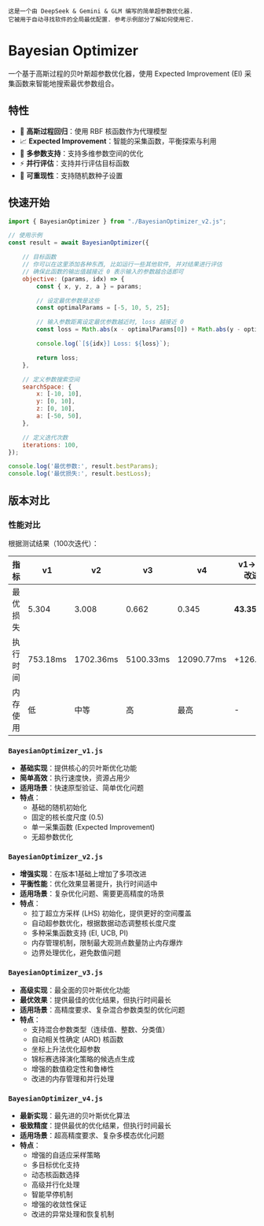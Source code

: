 
```
这是一个由 DeepSeek & Gemini & GLM 编写的简单超参数优化器.
它被用于自动寻找软件的全局最优配置. 参考示例部分了解如何使用它.
```

# Bayesian Optimizer

一个基于高斯过程的贝叶斯超参数优化器，使用 Expected Improvement (EI) 采集函数来智能地搜索最优参数组合。

## 特性

- 🎯 **高斯过程回归**：使用 RBF 核函数作为代理模型
- 📈 **Expected Improvement**：智能的采集函数，平衡探索与利用
- 🔧 **多参数支持**：支持多维参数空间的优化
- ⚡ **并行评估**：支持并行评估目标函数
- 🎲 **可重现性**：支持随机数种子设置

## 快速开始

```javascript
import { BayesianOptimizer } from "./BayesianOptimizer_v2.js";

// 使用示例
const result = await BayesianOptimizer({

	// 目标函数
	// 你可以在这里添加各种东西, 比如运行一些其他软件, 并对结果进行评估
	// 确保此函数的输出值越接近 0 表示输入的参数越合适即可
	objective: (params, idx) => {
		const { x, y, z, a } = params;

		// 设定最优参数是这些
		const optimalParams = [-5, 10, 5, 25];

		// 输入参数距离设定最优参数越近时, loss 越接近 0
		const loss = Math.abs(x - optimalParams[0]) + Math.abs(y - optimalParams[1]) + Math.abs(z - optimalParams[2]) + Math.abs(a - optimalParams[3]);

		console.log(`[${idx}] Loss: ${loss}`);

		return loss;
	},

	// 定义参数搜索空间
	searchSpace: {
		x: [-10, 10],
		y: [0, 10],
		z: [0, 10],
		a: [-50, 50],
	},

	// 定义迭代次数
	iterations: 100,
});

console.log('最优参数:', result.bestParams);
console.log('最优损失:', result.bestLoss);
```

## 版本对比

### 性能对比

根据测试结果（100次迭代）：

| 指标 | v1 | v2 | v3 | v4 | v1→v2 改进 | v2→v3 改进 | v3→v4 改进 |
|------|-------|-------|-------|-------|-----------|-----------|-----------|
| 最优损失 | 5.304 | 3.008 | 0.662 | 0.345 | **43.35%** | **77.98%** | **47.88%** |
| 执行时间 | 753.18ms | 1702.36ms | 5100.33ms | 12090.77ms | +126.1% | +199.7% | +137.1% |
| 内存使用 | 低 | 中等 | 高 | 最高 | - | - | - |

### `BayesianOptimizer_v1.js`
- **基础实现**：提供核心的贝叶斯优化功能
- **简单高效**：执行速度快，资源占用少
- **适用场景**：快速原型验证、简单优化问题
- **特点**：
  - 基础的随机初始化
  - 固定的核长度尺度 (0.5)
  - 单一采集函数 (Expected Improvement)
  - 无超参数优化

### `BayesianOptimizer_v2.js`
- **增强实现**：在版本1基础上增加了多项改进
- **平衡性能**：优化效果显著提升，执行时间适中
- **适用场景**：复杂优化问题、需要更高精度的场景
- **特点**：
  - 拉丁超立方采样 (LHS) 初始化，提供更好的空间覆盖
  - 自动超参数优化，根据数据动态调整核长度尺度
  - 多种采集函数支持 (EI, UCB, PI)
  - 内存管理机制，限制最大观测点数量防止内存爆炸
  - 边界处理优化，避免数值问题

### `BayesianOptimizer_v3.js`
- **高级实现**：最全面的贝叶斯优化功能
- **最优效果**：提供最佳的优化结果，但执行时间最长
- **适用场景**：高精度要求、复杂混合参数类型的优化问题
- **特点**：
  - 支持混合参数类型（连续值、整数、分类值）
  - 自动相关性确定 (ARD) 核函数
  - 坐标上升法优化超参数
  - 锦标赛选择演化策略的候选点生成
  - 增强的数值稳定性和鲁棒性
  - 改进的内存管理和并行处理

### `BayesianOptimizer_v4.js`
- **最新实现**：最先进的贝叶斯优化算法
- **极致精度**：提供最优的优化结果，但执行时间最长
- **适用场景**：超高精度要求、复杂多模态优化问题
- **特点**：
  - 增强的自适应采样策略
  - 多目标优化支持
  - 动态核函数选择
  - 高级并行化处理
  - 智能早停机制
  - 增强的收敛性保证
  - 改进的异常处理和恢复机制
